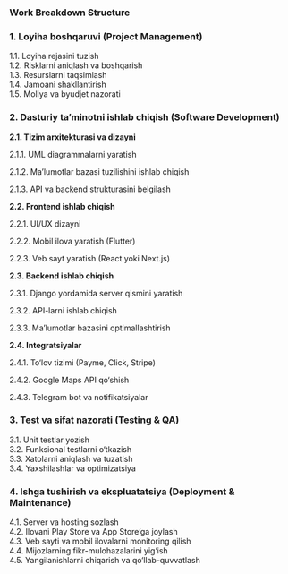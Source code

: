 ### **Work Breakdown Structure**

### **1\. Loyiha boshqaruvi (Project Management)**

1.1. Loyiha rejasini tuzish  
1.2. Risklarni aniqlash va boshqarish  
1.3. Resurslarni taqsimlash  
1.4. Jamoani shakllantirish  
1.5. Moliya va byudjet nazorati

### **2\. Dasturiy ta’minotni ishlab chiqish (Software Development)**

**2.1. Tizim arxitekturasi va dizayni**

2.1.1. UML diagrammalarni yaratish

2.1.2. Ma’lumotlar bazasi tuzilishini ishlab chiqish

2.1.3. API va backend strukturasini belgilash

**2.2. Frontend ishlab chiqish**

2.2.1. UI/UX dizayni

2.2.2. Mobil ilova yaratish (Flutter)

2.2.3. Veb sayt yaratish (React yoki Next.js)

**2.3. Backend ishlab chiqish**

2.3.1. Django yordamida server qismini yaratish

2.3.2. API-larni ishlab chiqish

2.3.3. Ma’lumotlar bazasini optimallashtirish

**2.4. Integratsiyalar**

2.4.1. To‘lov tizimi (Payme, Click, Stripe)

2.4.2. Google Maps API qo‘shish

2.4.3. Telegram bot va notifikatsiyalar

### **3\. Test va sifat nazorati (Testing & QA)**

3.1. Unit testlar yozish  
3.2. Funksional testlarni o‘tkazish  
3.3. Xatolarni aniqlash va tuzatish  
3.4. Yaxshilashlar va optimizatsiya

### **4\. Ishga tushirish va ekspluatatsiya (Deployment & Maintenance)**

4.1. Server va hosting sozlash  
4.2. Ilovani Play Store va App Store’ga joylash  
4.3. Veb sayti va mobil ilovalarni monitoring qilish  
4.4. Mijozlarning fikr-mulohazalarini yig‘ish  
4.5. Yangilanishlarni chiqarish va qo‘llab-quvvatlash

